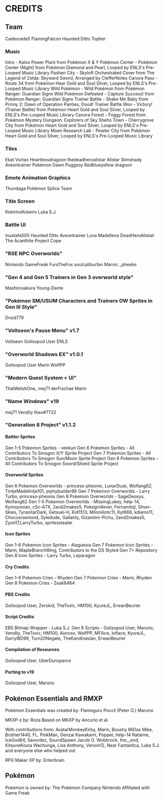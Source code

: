 # CREDITS

## Team
Cadeorade5
FlamingFalcon
Haunted Ditto
Topher

### Music
Intro - Kalos Power Plant from Pokémon X & Y
Pokémon Center - Pokémon Center (Night) from Pokémon Diamond and Pearl, Looped by ENLS's Pre-Looped Music Library
Pashen City - Skyloft Orchestrated Cover from The Legend of Zelda: Skyward Sword, Arranged by ClefferNotes
Canora Pass - Route 34 from Pokémon Hear Gold and Soul Silver, Looped by ENLS's Pre-Looped Music Library
Wild Pokémon - Wild Pokémon from Pokémon Ranger: Guardian Signs
Wild Pokémon Defeated - Capture Success! from Pokémon Ranger: Guardian Signs
Trainer Battle - Shake Me Baby from Prinny 2: Dawn of Operation Panties, Dood!
Trainer Battle Won - Victory! (Trainer Battle) from Pokémon Heart Gold and Soul Silver, Looped by ENLS's Pre-Looped Music Library
Canora Forest - Foggy Forest from Pokémon Mystery Dungeon: Explorers of Sky
Sheho Town - Cherrygrove City from Pokémon Heart Gold and Soul Silver, Looped by ENLS's Pre-Looped Music Library
Moen Research Lab - Pewter City from Pokémon Heart Gold and Soul Silver, Looped by ENLS's Pre-Looped Music Library

### Tiles
Ekat
Vurtax
Heartlessdragoon
thedeadheroalistar
Alistar
Slimshady
Aveontrainer
Pokémon Dawn
Puggsoy
Redblueyellow
dragoon

### Emote Animation Graphics
Thundaga
Pokémon Splice Team

### Title Screen
KokinhoKokeiro
Luka S.J.

### Battle UI
mustafa505
Haunted Ditto
Aveontrainer
Luna Madellena
DeadHeroAlistair
The Acanthite Project
Cope​

### "RSE NPC Overworlds"
Nintendo
GameFreak
FursTheFox
soulcaliburfan
Marnic
_pheebs

### "Gen 4 and Gen 5 Trainers in Gen 3 overworld style"
Mashirosakura
Young-Dante

### "Pokémon SM/USUM Characters and Trainers OW Sprites in Gen III Style"
Droid779

### "Voltseon's Pause Menu" v1.7
Voltseon
Golisopod User
ENLS

### "Overworld Shadows EX" v1.0.1
Golisopod User
Marin 
WolfPP

### "Modern Quest System + UI"
ThatWelshOne_
mej71
derFischae
Marin

### "Name Windows" v19
mej71
Vendily
theo#7722

### "Generation 8 Project" v1.1.2

#### Battler Sprites
Gen 1-5 Pokemon Sprites      - veekun
Gen 6 Pokemon Sprites        - All Contributors To Smogon X/Y Sprite Project
Gen 7 Pokemon Sprites        - All Contributors To Smogon Sun/Moon Sprite Project
Gen 8 Pokemon Sprites        - All Contributors To Smogon  Sword/Shield Sprite Project

#### Overworld Sprites
Gen 6 Pokemon Overworlds     - princess-pheonix, LunarDusk, Wolfang62, TintjeMadelintje101, piphybuilder88
Gen 7 Pokemon Overworlds     - Larry Turbo, princess-pheonix
Gen 8 Pokemon Overworlds     - SageDeoxys, Wolfang62
Gen 1-5 Pokemon Overworlds   - MissingLukey, help-14, Kymoyonian, cSc-A7X, 2and2makes5, Pokegirl4ever, Fernandojl, Silver-Skies, TyranitarDark, Getsuei-H, Kid1513, Milomilotic11, Kyt666, kdiamo11, Chocosrawlooid, Syledude, Gallanty, Gizamimi-Pichu, 2and2makes5, Zyon17,LarryTurbo, spritesstealer

#### Icon Sprites
Gen 1-6 Pokemon Icon Sprites - Alaguesia
Gen 7 Pokemon Icon Sprites   - Marin, MapleBranchWing, Contributors to the DS Styled Gen 7+ Repository
Gen 8 Icon Sprites           - Larry Turbo, Leparagon

#### Cry Credits
Gen 1-6 Pokemon Cries        - Rhyden
Gen 7 Pokemon Cries          - Marin, Rhyden
Gen 8 Pokemon Cries          - Zeak6464

#### PBS Credits
Golisopod User, Zerokid, TheToxic, HM100, KyureJL, ErwanBeurier

#### Script Credits
EBS Bitmap Wrapper - Luka S.J.
Gen 8 Scripts      - Golisopod User, Maruno, Vendily, TheToxic, HM100, Aioross, WolfPP, MFilice, lolface, KyureJL, DarrylBD99, Turn20Negate, TheKandinavian, ErwanBeurier

#### Compilation of Resources
Golisopod User, UberDunsparce

#### Porting to v19
Golisopod User, Maruno

## Pokémon Essentials and RMXP

Pokémon Essentials was created by:
Flameguru
Poccil (Peter O.)
Maruno

MKXP-z by:
Roza
Based on MKXP by Ancurio et al.

With contributions from:
AvatarMonkeyKirby, Marin, Boushy
MiDas Mike, Brother1440, FL.
PinkMan, Genzai Kawakami, Popper, help-14
Rataime, IceGod64, Savordez, SoundSpawn
Jacob O. Wobbrock, the__end, KitsuneKouta
Wachunga, Lisa Anthony, Venom12, Near Fantastica, Luka S.J.
and everyone else who helped out

RPG Maker XP by:
Enterbrain

## Pokémon
Pokémon is owned by:
The Pokémon Company
Nintendo
Affiliated with Game Freak